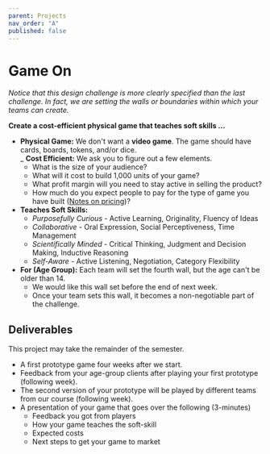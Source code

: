 ```yaml
---
parent: Projects
nav_order: "A"
published: false
---
```


# Game On

_Notice that this design challenge is more clearly specified than the last challenge.  In fact, we are setting the walls or boundaries within which your teams can create._  

__Create a cost-efficient physical game that teaches soft skills ...__

- __Physical Game:__ We don't want a **video game**.  The game should have cards, boards, tokens, and/or dice.  
_ __Cost Efficient:__ We ask you to figure out a few elements.
    - What is the size of your audience? 
    - What will it cost to build 1,000 units of your game?
    - What profit margin will you need to stay active in selling the product?
    - How much do you expect people to pay for the type of game you have built ([Notes on pricing](http://www.businessinsider.com/3-powerful-pricing-strategies-businesses-should-always-consider-2013-10))?
- __Teaches Soft Skills:__
    - _Purposefully Curious_ -  Active Learning, Originality, Fluency of Ideas
    - _Collaborative_ - Oral Expression, Social Perceptiveness, Time Management
    - _Scientifically Minded_ - Critical Thinking, Judgment and Decision Making, Inductive Reasoning
    - _Self-Aware_ - Active Listening, Negotiation, Category Flexibility
- __For (Age Group):__
    Each team will set the fourth wall, but the age can't be older than 14.
    - We would like this wall set before the end of next week.
    - Once your team sets this wall, it becomes a non-negotiable part of the challenge.

## Deliverables

This project may take the remainder of the semester.

- A first prototype game four weeks after we start.
- Feedback from your age-group clients after playing your first prototype (following week).
- The second version of your prototype will be played by different teams from our course (following week).
- A presentation of your game that goes over the following (3-minutes)
    - Feedback you got from players
    - How your game teaches the soft-skill
    - Expected costs
    - Next steps to get your game to market
